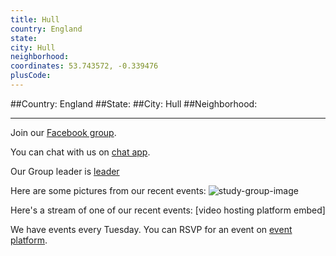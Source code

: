```yaml
---
title: Hull
country: England
state: 
city: Hull
neighborhood: 
coordinates: 53.743572, -0.339476
plusCode:
---
```


##Country: England
##State: 
##City: Hull
##Neighborhood: 
*****
Join our [Facebook group](https://www.facebook.com/groups/free.code.camp.hull).

You can chat with us on [chat app]().

Our Group leader is [leader]()

Here are some pictures from our recent events:
![study-group-image]()

Here's a stream of one of our recent events:
[video hosting platform embed]

We have events every Tuesday. You can RSVP for an event on [event platform]().
